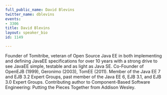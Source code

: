 ```yaml
---
full_public_name: David Blevins
twitter_name: dblevins
events:
- 3306
title: David Blevins
layout: speaker_bio
id: 1149

---
```

Founder of Tomitribe, veteran of Open Source Java EE in both implementing and defining JavaEE specifications for over 10 years with a strong drive to see JavaEE simple, testable and as light as Java SE. Co-Founder of OpenEJB (1999), Geronimo (2003), TomEE (2011). Member of the Java EE 7 and EJB 3.2 Expert Groups, past member of the Java EE 6, EJB 3.1, and EJB 3.0 Expert Groups. Contributing author to Component-Based Software Engineering: Putting the Pieces Together from Addison Wesley.